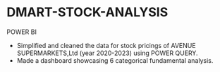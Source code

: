 # DMART-STOCK-ANALYSIS
POWER BI
* Simplified and cleaned the data for stock pricings of AVENUE SUPERMARKETS,Ltd (year 2020-2023) using POWER QUERY.
* Made a dashboard showcasing 6 categorical fundamental analysis.
